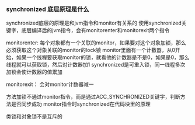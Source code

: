 ### synchronized 底层原理是什么
synchronized底层的原理是和jvm指令和monitor有关系的
使用synchronized关键字，底层编译后的jvm指令，会有monitorenter和monitorexit两个指令

monitorenter:
每个对象都有一个关联的monitor，如果要对这个对象加锁，那么必须获取这个对象关联的monitor的lock锁
monitor里面有一个计数器，从0开始，如果一个线程要获取monitor的锁，就看他的计数器是不是0，如果是0，那么线程就可以获取锁，然后对计数器加1
synchronized是可重入锁，同一线程多次加锁会使计数器的值累加


monitorexit：
会对monitor计数器减一

方法加锁不通过monitor指令，而是通过ACC_SYNCHRONIZED关键字，判断方法是否同步成功
monitor指令时synchronized在代码块里的原理

类锁和对象锁不是互斥的

